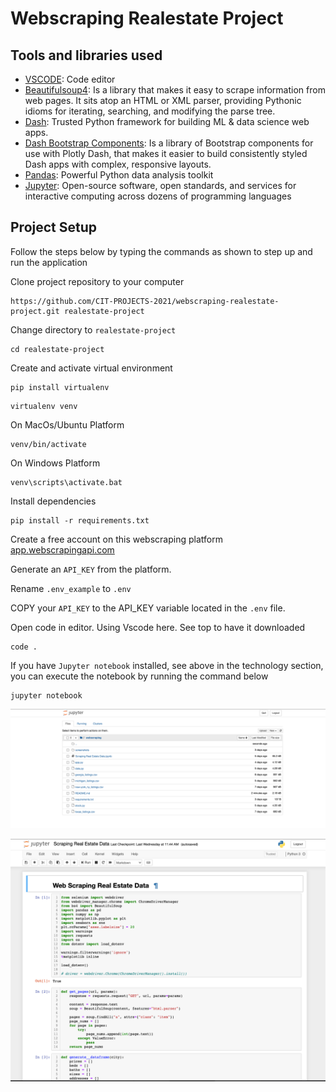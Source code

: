 # Webscraping Realestate Project


## Tools and libraries used

- [VSCODE](https://code.visualstudio.com/):  Code editor
- [Beautifulsoup4](https://pypi.org/project/beautifulsoup4/): Is a library that makes it easy to scrape information from web pages. It sits atop an HTML or XML parser, providing Pythonic idioms for iterating, searching, and modifying the parse tree.
- [Dash](https://pypi.org/project/dash/): Trusted Python framework for building ML & data science web apps.
- [Dash Bootstrap Components](https://pypi.org/project/dash-bootstrap-components/): Is a library of Bootstrap components for use with Plotly Dash, that makes it easier to build consistently styled Dash apps with complex, responsive layouts.
- [Pandas](https://pypi.org/project/pandas/): Powerful Python data analysis toolkit
- [Jupyter](https://jupyter.org/): Open-source software, open standards, and services for interactive computing across dozens of programming languages


## Project Setup

Follow the steps below by typing the commands as shown to step up and run the application

Clone project repository to your computer

```
https://github.com/CIT-PROJECTS-2021/webscraping-realestate-project.git realestate-project
```

Change directory to `realestate-project`

```
cd realestate-project
```

Create and activate virtual environment

```
pip install virtualenv
```

```
virtualenv venv
```

On MacOs/Ubuntu Platform

```
venv/bin/activate
```

On Windows Platform

```
venv\scripts\activate.bat
```

Install dependencies

```
pip install -r requirements.txt
```

Create a free account on this webscraping platform [app.webscrapingapi.com](https://app.webscrapingapi.com/register)

Generate an `API_KEY` from the platform.

Rename `.env_example` to `.env`

COPY your `API_KEY` to the API_KEY variable located in the `.env` file.

Open code in editor. Using Vscode here. See top to have it downloaded

```
code .
```

If you have `Jupyter notebook` installed, see above in the technology section, you can execute the notebook by running the command below

```
jupyter notebook
```

![screenshot2](screenshots/Screenshot2.png)

![screenshot3](screenshots/Screenshot3.png)